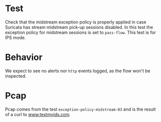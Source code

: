 # Test

Check that the midstream exception policy is properly applied in case Suricata
has stream midstream pick-up sessions disabled. In this test the exception policy
for midstream sessions is set to ``pass-flow``. This test is for IPS mode.

# Behavior

We expect to see no alerts nor ``http`` events logged, as the flow won't be inspected.

# Pcap

Pcap comes from the test ``exception-policy-midstream-03`` and is the result of a
curl to www.testmyids.com.
